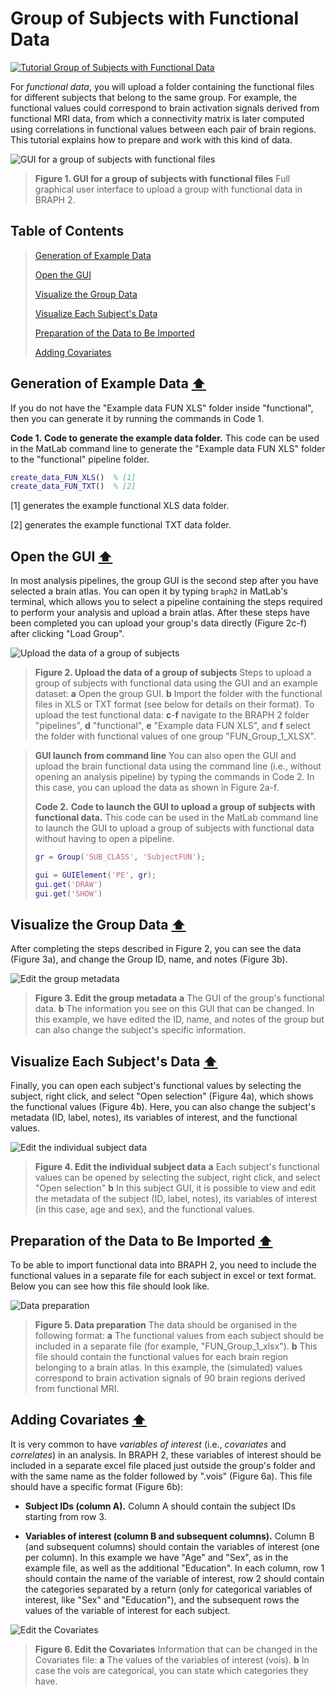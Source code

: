# Group of Subjects with Functional Data

[![Tutorial Group of Subjects with Functional Data](https://img.shields.io/badge/PDF-Download-red?style=flat-square&logo=adobe-acrobat-reader)](tut_gr_fun.pdf)

For *functional data*, you will upload a folder containing the functional files for different subjects that belong to the same group. For example, the functional values could correspond to brain activation signals derived from functional MRI data, from which a connectivity matrix is later computed using correlations in functional values between each pair of brain regions. This tutorial explains how to prepare and work with this kind of data.


<img src="fig01.jpg" alt="GUI for a group of subjects with functional files">

> **Figure 1. GUI for a group of subjects with functional files**
> Full graphical user interface to upload a group with functional data in BRAPH 2.

## Table of Contents
> [Generation of Example Data](#Generation-of-Example-Data)
>
> [Open the GUI](#Open-the-GUI)
>
> [Visualize the Group Data](#Visualize-the-Group-Data)
>
> [Visualize Each Subject's Data](#Visualize-Each-Subject's-Data)
>
> [Preparation of the Data to Be Imported](#Preparation-of-the-Data-to-Be-Imported)
>
> [Adding Covariates](#Adding-Covariates)
>




## Generation of Example Data  [⬆](#Table-of-Contents)

If you do not have the "Example data FUN XLS" folder inside "functional", then you can generate it by running the commands in Code 1.

**Code 1.** **Code to generate the example data folder.**
		This code can be used in the MatLab command line to generate the "Example data FUN XLS" folder to the "functional" pipeline folder.
````matlab
create_data_FUN_XLS()  % [1]
create_data_FUN_TXT()  % [2]
````

[1] generates the example functional XLS data folder.

[2] generates the example functional TXT data folder.


## Open the GUI  [⬆](#Table-of-Contents)

In most analysis pipelines, the group GUI is the second step after you have selected a brain atlas. You can open it by typing `braph2` in MatLab's terminal, which allows you to select a pipeline containing the steps required to perform your analysis and upload a brain atlas. After these steps have been completed you can upload your group's data directly (Figure 2c-f) after clicking "Load Group". 


	
<img src="fig02.jpg" alt="Upload the data of a group of subjects">

> **Figure 2. Upload the data of a group of subjects**
> Steps to upload a group of subjects with functional data using the GUI and an example dataset: 
> 	**a** Open the group GUI.
> 	**b** Import the folder with the functional files in XLS or TXT format (see below for details on their format).
> 	To upload the test functional data:
> 	**c**-**f** navigate to the BRAPH 2 folder "pipelines", **d** "functional",  **e** "Example data FUN XLS", and **f** select the folder with functional values of one group "FUN_Group_1_XLSX".
	

> **GUI launch from command line**
> You can also open the GUI and upload the brain functional data using the command line (i.e., without opening an analysis pipeline) by typing the commands in Code 2. In this case, you can upload the data as shown in Figure 2a-f.
> 
> **Code 2.** **Code to launch the GUI to upload a group of subjects with functional data.**
> 		This code can be used in the MatLab command line to launch the GUI to upload a group of subjects with functional data without having to open a pipeline.
> ````matlab
> gr = Group('SUB_CLASS', 'SubjectFUN');
> 
> gui = GUIElement('PE', gr);
> gui.get('DRAW')
> gui.get('SHOW')
> ````

## Visualize the Group Data  [⬆](#Table-of-Contents)

After completing the steps described in Figure 2, you can see the data (Figure 3a), and change the Group ID, name, and notes (Figure 3b). 



<img src="fig03.jpg" alt="Edit the group metadata">

> **Figure 3. Edit the group metadata**
> **a** The GUI of the group's functional data. 
> 	**b** The information you see on this GUI that can be changed. In this example, we have edited the ID, name, and notes of the group but can also change the subject's specific information.

## Visualize Each Subject's Data  [⬆](#Table-of-Contents)

Finally, you can open each subject's functional values by selecting the subject, right click, and select "Open selection" (Figure 4a), which shows the functional values (Figure 4b). Here, you can also change the subject's metadata (ID, label, notes), its variables of interest, and the functional values.



<img src="fig04.jpg" alt="Edit the individual subject data">

> **Figure 4. Edit the individual subject data**
> **a** Each subject's functional values can be opened by selecting the subject, right click, and select "Open selection"
> 	**b** In this subject GUI, it is possible to view and edit the metadata of the subject (ID, label, notes), its variables of interest (in this case, age and sex), and the functional values.


## Preparation of the Data to Be Imported  [⬆](#Table-of-Contents)

To be able to import functional data into BRAPH 2, you need to include the functional values in a separate file for each subject in excel or text format. Below you can see how this file should look like.



<img src="fig05.jpg" alt="Data preparation">

> **Figure 5. Data preparation**
> The data should be organised in the following format:
> 	**a** The functional values from each subject should be included in a separate file (for example, "FUN_Group_1_xlsx"). 
> 	**b** This file should contain the functional values for each brain region belonging to a brain atlas. In this example, the (simulated) values correspond to brain activation signals of 90 brain regions derived from functional MRI.

## Adding Covariates  [⬆](#Table-of-Contents)


	
It is very common to have *variables of interest* (i.e., *covariates* and *correlates*) in an analysis. In BRAPH 2, these variables of interest should be included in a separate excel file placed just outside the group's folder and with the same name as the folder followed by ".vois" (Figure 6a). This file should have a specific format (Figure 6b):


- **Subject IDs (column A).**
Column A should contain the subject IDs starting from row 3.

- **Variables of interest (column B and subsequent columns).**
Column B (and subsequent columns) should contain the variables of interest (one per column). 
In this example we have "Age" and "Sex", as in the example file, as well as the additional "Education".
In each column, row 1 should contain the name of the variable of interest, row 2 should contain the categories separated by a return (only for categorical variables of interest, like "Sex" and "Education"), and the subsequent rows the values of the variable of interest for each subject.



<img src="fig06.jpg" alt="Edit the Covariates">

> **Figure 6. Edit the Covariates**
> Information that can be changed in the Covariates file: 
> 	**a** The values of the variables of interest (vois).
> 	**b** In case the vois are categorical, you can state which categories they have.
